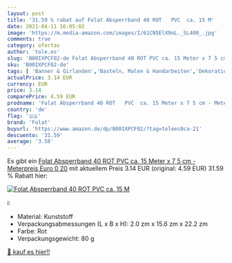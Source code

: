 ```yaml
---
layout: post
title: '31.59 % rabat auf Folat Absperrband 40 ROT   PVC  ca. 15 M'
date: 2021-04-11 16:05:02
image: 'https://m.media-amazon.com/images/I/61CN5ElX9oL._SL400_.jpg'
comments: true
category: ofertas
author: 'tole.es'
slug: 'B00IXPCF02-de Folat Absperrband 40 ROT PVC ca. 15 Meter x 7 5 cm -...'
sku: 'B00IXPCF02-de'
tags: [ 'Banner & Girlanden','Basteln, Malen & Handarbeiten','Dekorationen','Küche, Haushalt & Wohnen','Partyzubehör & Dekoration','folat', ]
actualPrice: 3.14 EUR
currency: EUR
price: 3.14
comparePrice: 4.59 EUR
prodname: 'Folat Absperrband 40 ROT   PVC  ca. 15 Meter x 7 5 cm - Meterpreis Euro 0 20'
country: 'de'
flag: '🇩🇪'
brand: 'Folat'
buyurl: 'https://www.amazon.de/dp/B00IXPCF02/?tag=tolees0ca-21'
descuento: '31.59'
average: '3.58'
---
```


Es gibt ein [Folat Absperrband 40 ROT   PVC  ca. 15 Meter x 7 5 cm - Meterpreis Euro 0 20](https://www.amazon.de/dp/B00IXPCF02/?tag=tolees0ca-21) mit aktuellem Preis 3.14 EUR (original: 4.59 EUR) 31.59 % Rabatt hier:

[![Folat Absperrband 40 ROT   PVC  ca. 15 M](https://m.media-amazon.com/images/I/61CN5ElX9oL._SL400_.jpg)](https://www.amazon.de/dp/B00IXPCF02/?tag=tolees0ca-21)

ℹ️:

- Material: Kunststoff
- Verpackungsabmessungen (L x B x H): 2.0 zm x 15.6 zm x 22.2 zm
- Farbe: Rot
- Verpackungsgewicht: 80 g

[🛒 kauf es hier!!](https://www.amazon.de/dp/B00IXPCF02/?tag=tolees0ca-21)
